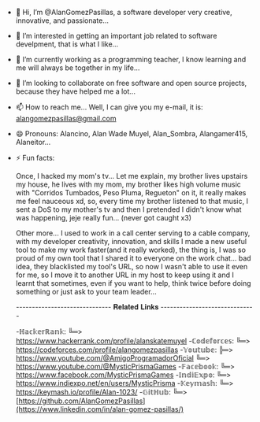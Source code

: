 - 👋 Hi, I’m @AlanGomezPasillas, a software developer very creative, innovative, and passionate...
- 👀 I’m interested in getting an important job related to software develpment, that is what I like...
- 🌱 I’m currently working as a programming teacher, I know learning and me will always be together in my life...
- 💞️ I’m looking to collaborate on free software and open source projects, because they have helped me a lot...
- 📫 How to reach me... Well, I can give you my e-mail, it is: alangomezpasillas@gmail.com
- 😄 Pronouns: Alancino, Alan Wade Muyel, Alan_Sombra, Alangamer415, Alaneitor...
- ⚡ Fun facts:

  Once, I hacked my mom's tv... Let me explain, my brother lives upstairs my house, he lives with my mom,
  my brother likes high volume music with "Corridos Tumbados, Peso Pluma, Regueton" on it, it really makes me feel nauceous xd,
  so, every time my brother listened to that music, I sent a DoS to my mother's tv and then I pretended I didn't know
  what was happening, jeje really fun... (never got caught x3)
  
  Other more... I used to work in a call center serving to a cable company, with my developer creativity, innovation,
  and skills I made a new useful tool to make my work faster(and it really worked), the thing is, I was so proud of my own tool that
  I shared it to everyone on the work chat... bad idea, they blacklisted my tool's URL, so now I wasn't able to use it even for me,
  so I move it to another URL in my host to keep using it and I learnt that sometimes, even if you want to help, think twice
  before doing something or just ask to your team leader...

  ------------------------------ 𝐑𝐞𝐥𝐚𝐭𝐞𝐝 𝐋𝐢𝐧𝐤𝐬 ------------------------------
  
  -ℍ𝕒𝕔𝕜𝕖𝕣ℝ𝕒𝕟𝕜:
   ╚═> https://www.hackerrank.com/profile/alanskatemuyel
  -ℂ𝕠𝕕𝕖𝕗𝕠𝕣𝕔𝕖𝕤:
   ╚═> https://codeforces.com/profile/alangomezpasillas
  -𝕐𝕠𝕦𝕥𝕦𝕓𝕖:
   ╠═> https://www.youtube.com/@AmigoProgramadorOficial
   ╚═> https://www.youtube.com/@MysticPrismaGames
  -𝔽𝕒𝕔𝕖𝕓𝕠𝕠𝕜:
   ╚═> https://www.facebook.com/MysticPrismaGames
  -𝕀𝕟𝕕𝕚𝔼𝕩𝕡𝕠:
   ╚═> https://www.indiexpo.net/en/users/MysticPrisma
  -𝕂𝕖𝕪𝕞𝕒𝕤𝕙:
   ╚═> https://keymash.io/profile/Alan-1023/
  -𝔾𝕚𝕥ℍ𝕦𝕓:
   ╚═> [https://github.com/AlanGomezPasillas](https://www.linkedin.com/in/alan-gomez-pasillas/)

<!---AlanGomezPasillas/AlanGomezPasillas is a ✨ special ✨ repository because its `README.md` (this file) appears on your GitHub profile.
You can click the Preview link to take a look at your changes.--->
